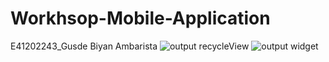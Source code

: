 # Workhsop-Mobile-Application
E41202243_Gusde Biyan Ambarista
![output recycleView](https://user-images.githubusercontent.com/80672280/136406266-d3d76a98-d84e-4715-add6-cdf17b277c0d.jpeg)
![output widget](https://user-images.githubusercontent.com/80672280/136406291-17db4827-5237-48f5-ad4a-8226ee0b0fa6.jpeg)

